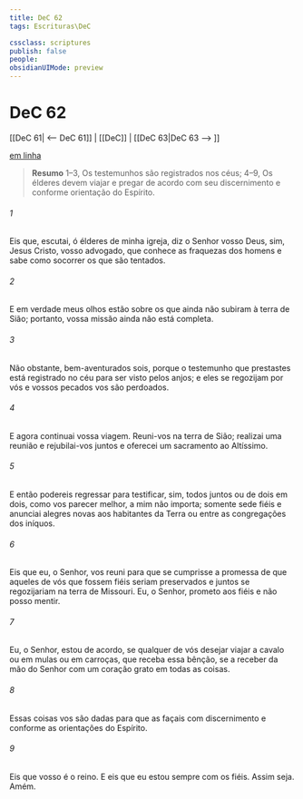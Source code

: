 ```yaml
---
title: DeC 62
tags: Escrituras\DeC

cssclass: scriptures
publish: false
people:
obsidianUIMode: preview
---
```


# DeC 62
[[DeC 61| <-- DeC 61]] | [[DeC]] | [[DeC 63|DeC 63 --> ]]

[em linha](https://churchofjesuschrist.org/study/scriptures/dc-testament/dc/62?lang=por)

> __Resumo__
1–3, Os testemunhos são registrados nos céus; 4–9, Os élderes devem viajar e pregar de acordo com seu discernimento e conforme orientação do Espírito.

###### 1 
Eis que, escutai, ó élderes de minha igreja, diz o Senhor vosso Deus, sim, Jesus Cristo, vosso advogado, que conhece as fraquezas dos homens e sabe como socorrer os que são tentados.

###### 2 
E em verdade meus olhos estão sobre os que ainda não subiram à terra de Sião; portanto, vossa missão ainda não está completa.

###### 3 
Não obstante, bem-aventurados sois, porque o testemunho que prestastes está registrado no céu para ser visto pelos anjos; e eles se regozijam por vós e vossos pecados vos são perdoados.

###### 4 
E agora continuai vossa viagem. Reuni-vos na terra de Sião; realizai uma reunião e rejubilai-vos juntos e oferecei um sacramento ao Altíssimo.

###### 5 
E então podereis regressar para testificar, sim, todos juntos ou de dois em dois, como vos parecer melhor, a mim não importa; somente sede fiéis e anunciai alegres novas aos habitantes da Terra ou entre as congregações dos iníquos.

###### 6 
Eis que eu, o Senhor, vos reuni para que se cumprisse a promessa de que aqueles de vós que fossem fiéis seriam preservados e juntos se regozijariam na terra de Missouri. Eu, o Senhor, prometo aos fiéis e não posso mentir.

###### 7 
Eu, o Senhor, estou de acordo, se qualquer de vós desejar viajar a cavalo ou em mulas ou em carroças, que receba essa bênção, se a receber da mão do Senhor com um coração grato em todas as coisas.

###### 8 
Essas coisas vos são dadas para que as façais com discernimento e conforme as orientações do Espírito.

###### 9 
Eis que vosso é o reino. E eis que eu estou sempre com os fiéis. Assim seja. Amém.

